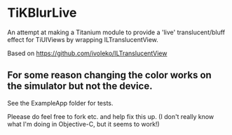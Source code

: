 TiKBlurLive
===========

An attempt at making a Titanium module to provide a 'live' translucent/bluff effect for TiUIViews by wrapping ILTranslucentView.

Based on https://github.com/ivoleko/ILTranslucentView 

## For some reason changing the color works on the simulator but not the device.


See the ExampleApp folder for tests.


Pleease do feel free to fork etc. and help fix this up. (I don't really know what I'm doing in Objective-C, but it seems to work!) 
